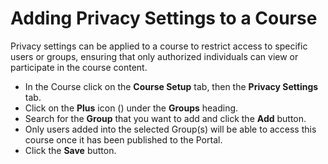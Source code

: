 # Adding Privacy Settings to a Course

Privacy settings can be applied to a course to restrict access to specific users or groups, ensuring that only authorized individuals can view or participate in the course content. 

* In the Course click on the **Course Setup** tab, then the **Privacy Settings** tab.
* Click on the **Plus** icon (<i class="fas fa-plus-circle"></i>) under the **Groups** heading.
* Search for the **Group** that you want to add and click the **Add** button.
* Only users added into the selected Group(s) will be able to access this course once it has been published to the Portal.
* Click the **Save** button.
